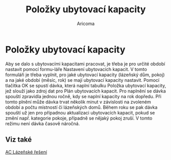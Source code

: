 ﻿---
    title: "Položky ubytovací kapacity"
    author: Aricoma
    ms.date: 04/30/2018
    ms.topic: article
    ms.prod: dynamics-nav-2017
    ms.contentlocale: cs-cz
    ms.lasthandoff: 04/30/2018
---

# Položky ubytovací kapacity

Aby se dalo s ubytovacími kapacitami pracovat, je třeba je pro určité období nastavit pomocí formu-láře Nastavení ubytovacích kapacit.
V tomto formuláři je třeba vyplnit, pro jaké ubytovací kapacity (lázeňský dům, pokoj) a na jaké období (měsíc, rok) se mají ubytovací kapacity nastavit.
Pomocí tlačítka OK se spustí dávka, která naplní tabulku Položka ubytovací kapacity, jež slouží jako zdroj dat pro Plán ubytovacích kapacit.
Pro naplnění se dávka spouští zpravidla jednou ročně, kdy se naplní kapacity na rok dopředu. Při tomto plnění může dávka trvat několik minut v závislosti na zvoleném období a počtu místností či lázeňských domů.
Během roku se pak dávka spouští už jen pro případnou aktualizaci ubytovacích kapacit, pokud se změní např. kategorie pokoje, případně se nějaký pokoj zruší. V tomto režimu není dávka časově náročná. 



## <a name="see-also"></a>Viz také
[AC Lázeňské řešení](spa-solution.md)